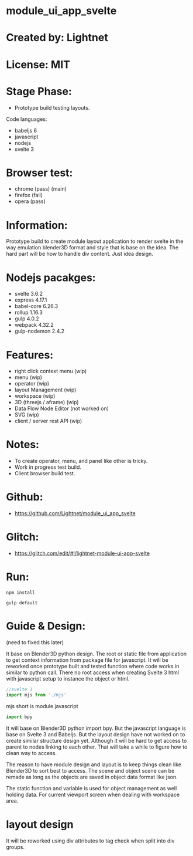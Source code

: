# module_ui_app_svelte

# Created by: Lightnet

# License: MIT

# Stage Phase:
 * Prototype build testing layouts.
 
Code languages:
 * babeljs 6
 * javascript
 * nodejs
 * svelte 3

# Browser test:
 * chrome (pass) (main)
 * firefox (fail)
 * opera (pass)

# Information:
 Prototype build to create module layout application to render svelte in the way emulation blender3D format and style that is base on the idea. The hard part will be how to handle div content. Just idea design.

# Nodejs pacakges:
 * svelte 3.6.2
 * express 4.17.1
 * babel-core 6.26.3
 * rollup 1.16.3
 * gulp 4.0.2
 * webpack 4.32.2
 * gulp-nodemon 2.4.2

# Features:
 * right click context menu (wip)
 * menu (wip)
 * operator (wip)
 * layout Management (wip)
 * workspace (wip)
 * 3D (threejs / aframe) (wip)
 * Data Flow Node Editor (not worked on)
 * SVG (wip)
 * client / server rest API (wip)

# Notes:
 * To create operator, menu, and panel like other is tricky.
 * Work in progress test build.
 * Client browser build test.

# Github:
 * https://github.com/Lightnet/module_ui_app_svelte

# Glitch:
 * https://glitch.com/edit/#!/lightnet-module-ui-app-svelte

# Run:
```
npm install
```

```
gulp default
```

# Guide & Design:
(need to fixed this later)

 It base on Blender3D python design. The root or static file from application to get context information from package file for javascript. It will be reworked once prototype built and tested function where code works in similar to python call. There no root access when creating Svelte 3 html with javascript setup to instance the object or html.

```javascript
//svelte 3
import mjs from './mjs'
```
mjs short is module javascript

```python
import bpy
```

 It will base on Blender3D python import bpy. But the javascript language is base on Svelte 3 and Babeljs. But the layout design have not worked on to create similar structure design yet. Although it will be hard to get access to parent to nodes linking to each other. That will take a while to figure how to clean way to access.

 The reason to have module design and layout is to keep things clean like Blender3D to sort best to access. The scene and object scene can be remade as long as the objects are saved in object data format like json.

 The static function and variable is used for object management as well holding data. For current viewport screen when dealing with workspace area.

# layout design
 It will be reworked using div attributes to tag check when split into div groups.
